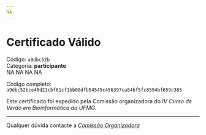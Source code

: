 ```yaml
---
NA
---
```


# Certificado Válido

Código: `a9dbc52b`<br>
Categoria: **participante**<br>
NA
NA
NA
NA


Código completo: `a9dbc52bce40d21cbf61cf1bb08dfb54545c456397ca84bf5fc8594bf659c385`


Este certificado foi expedido pela Comissão organizadora do *IV Curso de Verão em Bioinformática da UFMG*.

----

Qualquer dúvida contacte a [_Comissão Organizadora_](<mailto:cursobioinfoufmg@gmail.com$subject=[Certificados]>)

